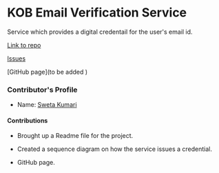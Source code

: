# KOB Email Verification Service

Service which provides a digital credentail for the user's email id.​

[Link to repo](https://github.com/hyperledgerkochi/KOB-email-verification)

[Issues](https://github.com/hyperledgerkochi/KOB-email-verification/issues)

[GitHub page](to be added )

### Contributor's Profile

 - Name: [Sweta Kumari​](https://github.com/sweta-dotcom)

#### Contributions

* Brought up a Readme file for the project.​

* Created a sequence diagram on how the service issues a credential.​

* GitHub page.